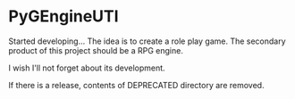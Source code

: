 # PyGEngineUTI
Started developing...
The idea is to create a role play game. 
The secondary product of this project should be a RPG engine.

I wish I'll not forget about its development.

If there is a release, contents of DEPRECATED directory are removed.
